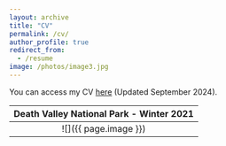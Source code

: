 ```yaml
---
layout: archive
title: "CV"
permalink: /cv/
author_profile: true
redirect_from:
  - /resume
image: /photos/image3.jpg
---
```


You can access my CV [here](http://benshaver.github.io/files/BSCV.pdf) (Updated September 2024).

| <b>Death Valley National Park - Winter 2021</b>|
|:--:|
| ![]({{ page.image }}) | 

